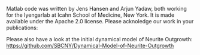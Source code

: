 Matlab code was written by Jens Hansen and Arjun Yadaw, both working for the Iyengarlab at Icahn School of Medicine, New York. It is made available under the Apache 2.0 license. Please acknoledge our work in your publications:

Please also have a look at the initial dynamical model of Neurite Outgrowth:
https://github.com/SBCNY/Dynamical-Model-of-Neurite-Outgrowth
